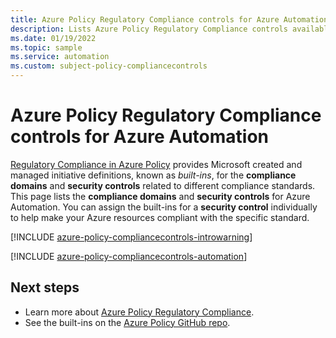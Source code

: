 ```yaml
---
title: Azure Policy Regulatory Compliance controls for Azure Automation
description: Lists Azure Policy Regulatory Compliance controls available for Azure Automation. These built-in policy definitions provide common approaches to managing the compliance of your Azure resources.
ms.date: 01/19/2022
ms.topic: sample
ms.service: automation
ms.custom: subject-policy-compliancecontrols
---
```


# Azure Policy Regulatory Compliance controls for Azure Automation

[Regulatory Compliance in Azure Policy](../governance/policy/concepts/regulatory-compliance.md)
provides Microsoft created and managed initiative definitions, known as _built-ins_, for the
**compliance domains** and **security controls** related to different compliance standards. This
page lists the **compliance domains** and **security controls** for Azure Automation. You can assign
the built-ins for a **security control** individually to help make your Azure resources compliant
with the specific standard.

[!INCLUDE [azure-policy-compliancecontrols-introwarning](../../includes/policy/standards/intro-warning.md)]

[!INCLUDE [azure-policy-compliancecontrols-automation](../../includes/policy/standards/byrp/microsoft.automation.md)]

## Next steps

- Learn more about [Azure Policy Regulatory Compliance](../governance/policy/concepts/regulatory-compliance.md).
- See the built-ins on the [Azure Policy GitHub repo](https://github.com/Azure/azure-policy).
